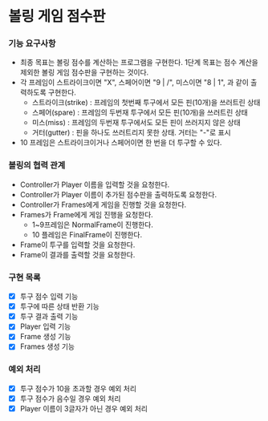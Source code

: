 # 볼링 게임 점수판
### 기능 요구사항
* 최종 목표는 볼링 점수를 계산하는 프로그램을 구현한다. 1단계 목표는 점수 계산을 제외한 볼링 게임 점수판을 구현하는 것이다.
* 각 프레임이 스트라이크이면 "X", 스페어이면 "9 | /", 미스이면 "8 | 1", 과 같이 출력하도록 구현한다.
    * 스트라이크(strike) : 프레임의 첫번째 투구에서 모든 핀(10개)을 쓰러트린 상태
    * 스페어(spare) : 프레임의 두번재 투구에서 모든 핀(10개)을 쓰러트린 상태
    * 미스(miss) : 프레임의 두번재 투구에서도 모든 핀이 쓰러지지 않은 상태
    * 거터(gutter) : 핀을 하나도 쓰러트리지 못한 상태. 거터는 "-"로 표시
* 10 프레임은 스트라이크이거나 스페어이면 한 번을 더 투구할 수 있다.

### 볼링의 협력 관계
* Controller가 Player 이름을 입력할 것을 요청한다.
* Controller가 Player 이름이 추가된 점수판을 출력하도록 요청한다.
* Controller가 Frames에게 게임을 진행할 것을 요청한다.
* Frames가 Frame에게 게임 진행을 요청한다.
    * 1~9프레임은 NormalFrame이 진행한다.
    * 10 플레임은 FinalFrame이 진행한다.
* Frame이 투구를 입력할 것을 요청한다.
* Frame이 결과를 출력할 것을 요청한다.

### 구현 목록
* [X] 투구 점수 입력 기능
* [X] 투구에 따른 상태 반환 기능
* [X] 투구 결과 출력 기능
* [X] Player 입력 기능
* [X] Frame 생성 기능
* [X] Frames 생성 기능

### 예외 처리
* [X] 투구 점수가 10을 초과할 경우 예외 처리
* [X] 투구 점수가 음수일 경우 예외 처리
* [X] Player 이름이 3글자가 아닌 경우 예외 처리
